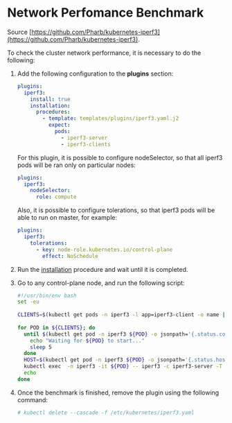 # Network Perfomance Benchmark

Source [https://github.com/Pharb/kubernetes-iperf3](https://github.com/Pharb/kubernetes-iperf3).

To check the cluster network performance, it is necessary to do the following:

1. Add the following configuration to the **plugins** section:
   ```yaml
   plugins:
     iperf3:
       install: true
       installation:
         procedures:
           - template: templates/plugins/iperf3.yaml.j2
             expect:
               pods:
                 - iperf3-server
                 - iperf3-clients
   ```

    For this plugin, it is possible to configure nodeSelector, so that all iperf3 pods will be ran only on particular nodes:
    ```yaml
    plugins:
      iperf3:
        nodeSelector:
          role: compute
    ```
    Also, it is possible to configure tolerations, so that iperf3 pods will be able to run on master, for example:
    ```yaml
    plugins:
      iperf3:
        tolerations:
          - key: node-role.kubernetes.io/control-plane
            effect: NoSchedule
    ```
   
2. Run the [installation](documentation/public/Installation.md) procedure and wait until it is completed.
3. Go to any control-plane node, and run the following script:
   ```bash
   #!/usr/bin/env bash
   set -eu
    
   CLIENTS=$(kubectl get pods -n iperf3 -l app=iperf3-client -o name | cut -d'/' -f2)
    
   for POD in ${CLIENTS}; do
     until $(kubectl get pod -n iperf3 ${POD} -o jsonpath='{.status.containerStatuses[0].ready}'); do
       echo "Waiting for ${POD} to start..."
       sleep 5
     done
     HOST=$(kubectl get pod -n iperf3 ${POD} -o jsonpath='{.status.hostIP}')
     kubectl exec  -n iperf3 -it ${POD} -- iperf3 -c iperf3-server -T "Client on ${HOST}" $@
     echo
   done
   ```
4. Once the benchmark is finished, remove the plugin using the following command:
   ```bash
   # kubectl delete --cascade -f /etc/kubernetes/iperf3.yaml
   ```
